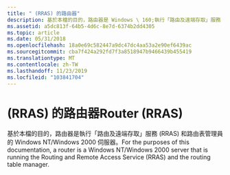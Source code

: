 ```yaml
---
title: " (RRAS) 的路由器"
description: 基於本檔的目的，路由器是 Windows \ 160;執行「路由及遠端存取」服務 (RRAS) 和路由表管理員的 NT/Windows \ 160; 2000 server。
ms.assetid: a5dc813f-64b5-4d6c-8e7d-6374b2dd4305
ms.topic: article
ms.date: 05/31/2018
ms.openlocfilehash: 18a0e69c582447a9dc47dc4aa53a2e90ef6439ac
ms.sourcegitcommit: cba7f424a292fd7f3a8518947b9466439b455419
ms.translationtype: MT
ms.contentlocale: zh-TW
ms.lasthandoff: 11/23/2019
ms.locfileid: "103841704"
---
```

# <a name="router-rras"></a><span data-ttu-id="9ad12-103"> (RRAS) 的路由器</span><span class="sxs-lookup"><span data-stu-id="9ad12-103">Router (RRAS)</span></span>

<span data-ttu-id="9ad12-104">基於本檔的目的，路由器是執行「路由及遠端存取」服務 (RRAS) 和路由表管理員的 Windows NT/Windows 2000 伺服器。</span><span class="sxs-lookup"><span data-stu-id="9ad12-104">For the purposes of this documentation, a router is a Windows NT/Windows 2000 server that is running the Routing and Remote Access Service (RRAS) and the routing table manager.</span></span>